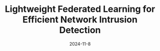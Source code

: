 ---
title: 'Lightweight Federated Learning for Efficient Network Intrusion Detection'
authors: '<strong>Abdelhak Bouayad</strong>, Hamza Alami, Meryem Janati Idrissi, Ismail Berrada'
type: 'conference'
booktitle: 'IEEE Access'
collection: publications
permalink: /publication/2024-11-8-FEDSNIDS.md
date: 2024-11-8
year: 2024
pages: 
paperurl: https://ieeexplore.ieee.org/stamp/stamp.jsp?tp=&arnumber=10747349
---